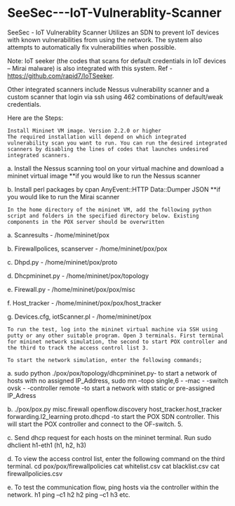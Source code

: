 # SeeSec---IoT-Vulnerablity-Scanner
SeeSec - IoT Vulnerablity Scanner
Utilizes an SDN to prevent IoT devices with known vulnerabilities from using the network. The system also attempts to automatically fix vulnerabilities when possible.

Note: IoT seeker (the codes that scans for default credentials in IoT devices – Mirai malware) is also integrated with this system. Ref - https://github.com/rapid7/IoTSeeker.

Other integrated scanners include Nessus vulnerability scanner and a custom scanner that login via ssh using 462 combinations of default/weak credentials.

Here are the Steps:

    Install Mininet VM image. Version 2.2.0 or higher
    The required installation will depend on which integrated vulnerability scan you want to run. You can run the desired integrated scanners by disabling the lines of codes that launches undesired integrated scanners.

a.	Install the Nessus scanning tool on your virtual machine and download a mininet virtual image **if you would like to run the Nessus scanner

b.	Install perl packages by cpan AnyEvent::HTTP Data::Dumper JSON **if you would like to run the Mirai scanner 

    In the home directory of the mininet VM, add the following python script and folders in the specified directory below. Existing components in the POX server should be overwritten

a. Scanresults - /home/mininet/pox

b.	Firewallpolices, scanserver - /home/mininet/pox/pox

c.	Dhpd.py - /home/mininet/pox/proto

d.	Dhcpmininet.py - /home/mininet/pox/topology

e.	Firewall.py - /home/mininet/pox/pox/misc

f.	Host_tracker - /home/mininet/pox/pox/host_tracker 

g. Devices.cfg, iotScanner.pl - /home/mininet/pox

    To run the test, log into the mininet virtual machine via SSH using putty or any other suitable program. Open 3 terminals. First terminal for mininet network simulation, the second to start POX controller and the third to track the access control list 3.

    To start the network simulation, enter the following commands;

a. sudo python ./pox/pox/topology/dhcpmininet.py- to start a network of hosts with no assigned IP_Address, sudo mn –topo single,6 - -mac - -switch ovsk - -controller remote -to start a network with static or pre-assigned IP_Adress

b. ./pox/pox.py misc.firewall openflow.discovery host_tracker.host_tracker forwarding.l2_learning proto.dhcpd -to start the POX SDN controller. This will start the POX controller and connect to the OF-switch. 5.

c. Send dhcp request for each hosts on the mininet terminal. Run sudo dhclient h1-eth1 (h1, h2, h3)

d. To view the access control list, enter the following command on the third terminal. cd pox/pox/firewallpolicies cat whitelist.csv cat blacklist.csv cat firewallpolicies.csv

e. To test the communication flow, ping hosts via the controller within the network. h1 ping –c1 h2 h2 ping –c1 h3 etc.
